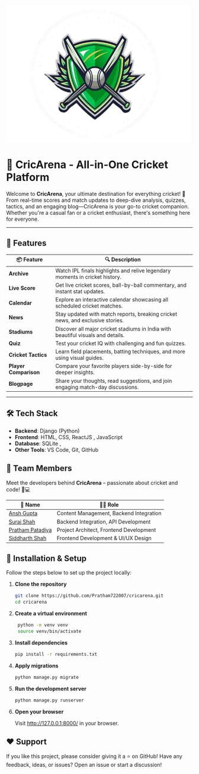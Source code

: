 ![Logo Screenshot](https://raw.githubusercontent.com/Pratham722007/cricarena/refs/heads/main/cricarena/screenshots/logo2%20.png)

# 🏏 CricArena - All-in-One Cricket Platform

Welcome to **CricArena**, your ultimate destination for everything cricket! 🎉  
From real-time scores and match updates to deep-dive analysis, quizzes, tactics, and an engaging blog—CricArena is your go-to cricket companion. Whether you're a casual fan or a cricket enthusiast, there's something here for everyone.



---

## 🌟 Features

| 📦 Feature           | 🔍 Description |
|---------------------|----------------|
| **Archive**         | Watch IPL finals highlights and relive legendary moments in cricket history. |
| **Live Score**      | Get live cricket scores, ball-by-ball commentary, and instant stat updates. |
| **Calendar**        | Explore an interactive calendar showcasing all scheduled cricket matches. |
| **News**            | Stay updated with match reports, breaking cricket news, and exclusive stories. |
| **Stadiums**        | Discover all major cricket stadiums in India with beautiful visuals and details. |
| **Quiz**            | Test your cricket IQ with challenging and fun quizzes. |
| **Cricket Tactics** | Learn field placements, batting techniques, and more using visual guides. |
| **Player Comparison** | Compare your favorite players side-by-side for deeper insights. |
| **Blogpage**        | Share your thoughts, read suggestions, and join engaging match-day discussions. |

---

## 🛠️ Tech Stack

- **Backend**: Django (Python)
- **Frontend**: HTML, CSS, ReactJS , JavaScript
- **Database**: SQLite , 
- **Other Tools**: VS Code, Git, GitHub

## 👥 Team Members

Meet the developers behind **CricArena** – passionate about cricket and code! 🏏💻

| 👤 Name           | 🧑‍💻 Role                 |                     
|------------------|----------------------------------------------------------------------|
| [Ansh Gupta](https://github.com/AnshGupta06)       | Content Management, Backend Integration          |
| [Suraj Shah ](https://github.com/Suraj31shah)    | Backend Integration, API Development         | 
| [Pratham Patadiya](https://github.com/Pratham722007)  | Project Architect, Frontend Development        | 
| [Siddharth Shah](https://github.com/siddharth251206)    | Frontend Development & UI/UX Design            | 

## 🚀 Installation & Setup

Follow the steps below to set up the project locally:

1. **Clone the repository**
   ```bash
   git clone https://github.com/Pratham722007/cricarena.git
   cd cricarena
2. **Create a virtual environment**
   ```bash
    python -m venv venv
    source venv/bin/activate
3. **Install dependencies**
   ```bash
   pip install -r requirements.txt
4. **Apply migrations**
   ```bash
   python manage.py migrate
5. **Run the development server**
   ```bash
   python manage.py runserver
   
   
6. **Open your browser**

   Visit http://127.0.0.1:8000/ in your browser.
  


## ❤️ Support

If you like this project, please consider giving it a ⭐️ on GitHub!
Have any feedback, ideas, or issues? Open an issue or start a discussion!

